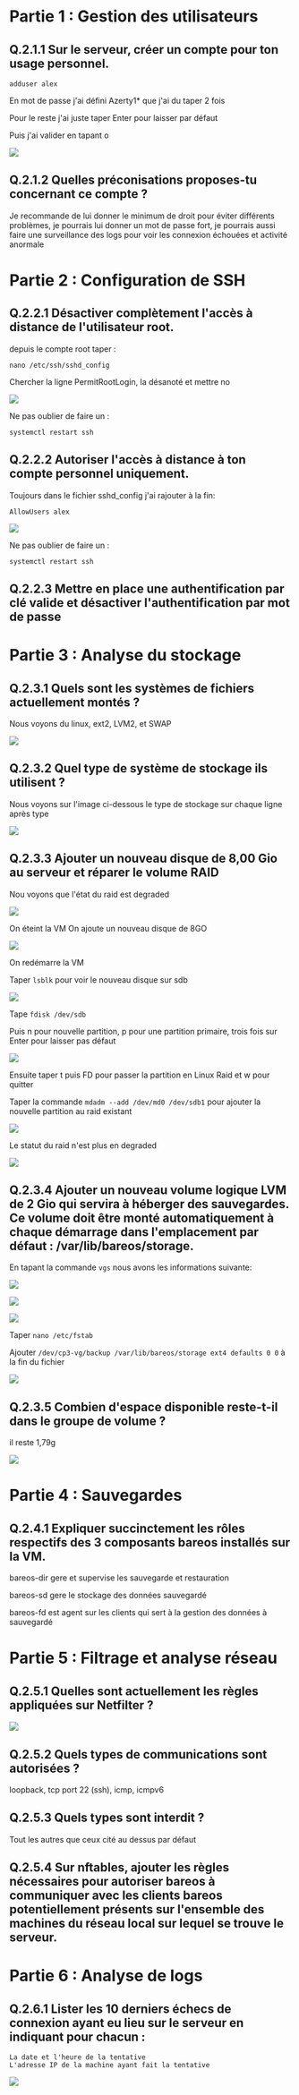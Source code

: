 # Partie 1 : Gestion des utilisateurs

## Q.2.1.1 Sur le serveur, créer un compte pour ton usage personnel.

`adduser alex`

En mot de passe j'ai défini Azerty1* que j'ai du taper 2 fois

Pour le reste j'ai juste taper Enter pour laisser par défaut

Puis j'ai valider en tapant o

![](https://github.com/Alex-le-basque/Checkpoint_3/blob/main/Ressources/Capture%20d'%C3%A9cran%202024-06-21%20110118.png?raw=true)

## Q.2.1.2 Quelles préconisations proposes-tu concernant ce compte ?

Je recommande de lui donner le minimum de droit pour éviter différents problèmes, je pourrais lui donner un mot de passe fort, je pourrais aussi faire une surveillance des logs pour voir les connexion échouées et activité anormale

# Partie 2 : Configuration de SSH

## Q.2.2.1 Désactiver complètement l'accès à distance de l'utilisateur root.

depuis le compte root taper :

`nano /etc/ssh/sshd_config`

Chercher la ligne PermitRootLogin, la désanoté et mettre no

![](https://github.com/Alex-le-basque/Checkpoint_3/blob/main/Ressources/Capture%20d'%C3%A9cran%202024-06-21%20111032.png?raw=true)

Ne pas oublier de faire un :

`systemctl restart ssh`

## Q.2.2.2 Autoriser l'accès à distance à ton compte personnel uniquement.

Toujours dans le fichier sshd_config j'ai rajouter à la fin:

`AllowUsers alex`

![](https://github.com/Alex-le-basque/Checkpoint_3/blob/main/Ressources/Capture%20d'%C3%A9cran%202024-06-21%20111451.png?raw=true)

Ne pas oublier de faire un :

`systemctl restart ssh`

## Q.2.2.3 Mettre en place une authentification par clé valide et désactiver l'authentification par mot de passe

# Partie 3 : Analyse du stockage

## Q.2.3.1 Quels sont les systèmes de fichiers actuellement montés ?

Nous voyons du linux, ext2, LVM2, et SWAP

![](https://github.com/Alex-le-basque/Checkpoint_3/blob/main/Ressources/Capture%20d'%C3%A9cran%202024-06-21%20112535.png?raw=true)

## Q.2.3.2 Quel type de système de stockage ils utilisent ?

Nous voyons sur l'image ci-dessous le type de stockage sur chaque ligne après type

![](https://github.com/Alex-le-basque/Checkpoint_3/blob/main/Ressources/Capture%20d'%C3%A9cran%202024-06-21%20111959.png?raw=true)

## Q.2.3.3 Ajouter un nouveau disque de 8,00 Gio au serveur et réparer le volume RAID

Nou voyons que l'état du raid est degraded

![](https://github.com/Alex-le-basque/Checkpoint_3/blob/main/Ressources/Capture%20d'%C3%A9cran%202024-06-21%20112920.png?raw=true)

On éteint la VM
On ajoute un nouveau disque de 8GO

![](https://github.com/Alex-le-basque/Checkpoint_3/blob/main/Ressources/Capture%20d'%C3%A9cran%202024-06-21%20113104.png?raw=true)

On redémarre la VM

Taper `lsblk` pour voir le nouveau disque sur sdb

![](https://github.com/Alex-le-basque/Checkpoint_3/blob/main/Ressources/Capture%20d'%C3%A9cran%202024-06-21%20113605.png?raw=true)

Tape `fdisk /dev/sdb`

Puis n pour nouvelle partition, p pour une partition primaire, trois fois sur Enter pour laisser pas défaut

![](https://github.com/Alex-le-basque/Checkpoint_3/blob/main/Ressources/Capture%20d'%C3%A9cran%202024-06-21%20113909.png?raw=true)

Ensuite taper t puis FD pour passer la partition en Linux Raid et w pour quitter

Taper la commande `mdadm --add /dev/md0 /dev/sdb1` pour ajouter la nouvelle partition au raid existant

![](https://github.com/Alex-le-basque/Checkpoint_3/blob/main/Ressources/Capture%20d'%C3%A9cran%202024-06-21%20114454.png?raw=true)

Le statut du raid n'est plus en degraded

![](https://github.com/Alex-le-basque/Checkpoint_3/blob/main/Ressources/Capture%20d'%C3%A9cran%202024-06-21%20114906.png?raw=true)

## Q.2.3.4 Ajouter un nouveau volume logique LVM de 2 Gio qui servira à héberger des sauvegardes. Ce volume doit être monté automatiquement à chaque démarrage dans l'emplacement par défaut : /var/lib/bareos/storage.

En tapant la commande `vgs` nous avons les informations suivante:

![](https://github.com/Alex-le-basque/Checkpoint_3/blob/main/Ressources/Capture%20d'%C3%A9cran%202024-06-21%20115458.png?raw=true)

![](https://github.com/Alex-le-basque/Checkpoint_3/blob/main/Ressources/Capture%20d'%C3%A9cran%202024-06-21%20115710.png?raw=true)

![](https://github.com/Alex-le-basque/Checkpoint_3/blob/main/Ressources/Capture%20d'%C3%A9cran%202024-06-21%20120042.png?raw=true)

Taper `nano /etc/fstab`

Ajouter `/dev/cp3-vg/backup /var/lib/bareos/storage ext4 defaults 0 0` à la fin du fichier

![](https://github.com/Alex-le-basque/Checkpoint_3/blob/main/Ressources/Capture%20d'%C3%A9cran%202024-06-21%20120355.png?raw=true)

## Q.2.3.5 Combien d'espace disponible reste-t-il dans le groupe de volume ?

il reste 1,79g

![](https://github.com/Alex-le-basque/Checkpoint_3/blob/main/Ressources/Capture%20d'%C3%A9cran%202024-06-21%20120521.png?raw=true)

# Partie 4 : Sauvegardes

## Q.2.4.1 Expliquer succinctement les rôles respectifs des 3 composants bareos installés sur la VM.

bareos-dir gere et supervise les sauvegarde et restauration

bareos-sd  gere le stockage des données sauvegardé

bareos-fd est agent sur les clients qui sert à la gestion des données à sauvegardé

# Partie 5 : Filtrage et analyse réseau

## Q.2.5.1 Quelles sont actuellement les règles appliquées sur Netfilter ?

![](https://github.com/Alex-le-basque/Checkpoint_3/blob/main/Ressources/Capture%20d'%C3%A9cran%202024-06-21%20121230.png?raw=true)

## Q.2.5.2 Quels types de communications sont autorisées ?

loopback, tcp port 22 (ssh), icmp, icmpv6

## Q.2.5.3 Quels types sont interdit ?

Tout les autres que ceux cité au dessus par défaut

## Q.2.5.4 Sur nftables, ajouter les règles nécessaires pour autoriser bareos à communiquer avec les clients bareos potentiellement présents sur l'ensemble des machines du réseau local sur lequel se trouve le serveur.

# Partie 6 : Analyse de logs

## Q.2.6.1 Lister les 10 derniers échecs de connexion ayant eu lieu sur le serveur en indiquant pour chacun :

    La date et l'heure de la tentative
    L'adresse IP de la machine ayant fait la tentative
![](https://github.com/Alex-le-basque/Checkpoint_3/blob/main/Ressources/Capture%20d'%C3%A9cran%202024-06-21%20122952.png?raw=true)












